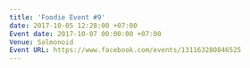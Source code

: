 ```yaml
---
title: 'Foodie Event #9'
date: 2017-10-05 12:28:00 +07:00
Event date: 2017-10-07 00:00:00 +07:00
Venue: Salmonoid
Event URL: https://www.facebook.com/events/131163280846525
---
```



